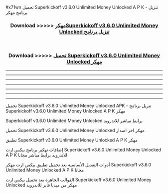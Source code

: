 #x71wn تحميل Superkickoff v3.6.0 Unlimited Money Unlocked  A P K - تنزيل برنامج مهكر



<div align="center">
<h3>Download >>>>> <a href="https://runaway1.web.app/?sq=Superkickoff v3.6.0 Unlimited Money Unlocked ">مهكرSuperkickoff v3.6.0 Unlimited Money Unlocked  تنزيل برنامج</a></h3><br>

<h3>Download >>>>> <a href="https://runaway1.web.app/?sq=Superkickoff v3.6.0 Unlimited Money Unlocked ">تحميل Superkickoff v3.6.0 Unlimited Money Unlocked  مهكر</a></h3>
</div>


----------------------------------------------------------

----------------------------------------------------------

----------------------------------------------------------

----------------------------------------------------------

----------------------------------------------------------

----------------------------------------------------------

----------------------------------------------------------

تحميل Superkickoff v3.6.0 Unlimited Money Unlocked  APK - تنزيل برنامج Superkickoff v3.6.0 Unlimited Money Unlocked  A P K مهكر

Superkickoff v3.6.0 Unlimited Money Unlocked  برابط مباشر للاندرويد

تحميل Superkickoff v3.6.0 Unlimited Money Unlocked  مهكر اخر اصدار

تطبيق Superkickoff v3.6.0 Unlimited Money Unlocked  A P K مهكر

إضافات تهكير برنامج بيكس ارت Superkickoff v3.6.0 Unlimited Money Unlocked  A P K للاندرويد برابط مباشر مجانا

أدوات التعديل الأساسية بعد تحميل تطبيق بيكس ارت مهكر Superkickoff v3.6.0 Unlimited Money Unlocked  A P K مجانا

القوالب الجاهزة بعد تحميل بيكس ارت Superkickoff v3.6.0 Unlimited Money Unlocked  مهكر من ميديا فاير للاندرويد


